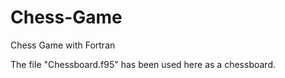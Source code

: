 # Chess-Game
Chess Game with Fortran 

The file "Chessboard.f95" has been used here as a chessboard.
